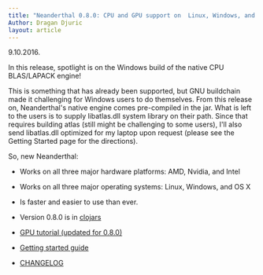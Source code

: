 ```yaml
---
title: "Neanderthal 0.8.0: CPU and GPU support on  Linux, Windows, and OS X!"
Author: Dragan Djuric
layout: article
---
```


9.10.2016.

In this release, spotlight is on the Windows build of the native CPU BLAS/LAPACK engine!

This is something that has already been supported, but GNU buildchain made
it challenging for Windows users to do themselves. From this release on,
Neanderthal's native engine comes pre-compiled in the jar. What is left to the
users is to supply libatlas.dll system library on their path. Since that requires
building atlas (still might be challenging to some users), I'll also send libatlas.dll
optimized for my laptop upon request (please see the Getting Started page for the directions).

So, new Neanderthal:

* Works on all three major hardware platforms: AMD, Nvidia, and Intel
* Works on all three major operating systems: Linux, Windows, and OS X
* Is faster and easier to use than ever.

* Version 0.8.0 is in [clojars](https://clojars.org/uncomplicate/neanderthal)
* [GPU tutorial (updated for 0.8.0)](/articles/tutorial_opencl.html)
* [Getting started guide](/articles/getting_started.html)
* [CHANGELOG](https://github.com/uncomplicate/neanderthal/blob/master/CHANGELOG.md)
